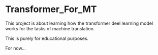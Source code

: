 # Transformer_For_MT

This project is about learning how the transformer deel learning model works for the tasks of machine translation.

This is purely for educational purposes.

For now...